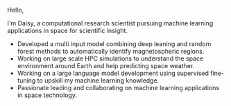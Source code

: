Hello,

I'm Daisy, a computational research scientist pursuing machine learning applications in space for scientific insight.

* Developed a multi input model combining deep leaning and random forest methods to automatically identify magnetospheric regions.
* Working on large scale HPC simulations to understand the space environment around Earth and help predicting space weather.
* Working on a large language model development using supervised fine-tuning to upskill my machine learning knowledge.
* Passionate leading and collaborating on machine learning applications in space technology.

